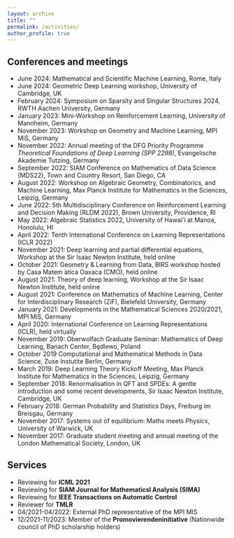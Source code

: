 ```yaml
---
layout: archive
title: ""
permalink: /activities/
author_profile: true
---
```




## Conferences and meetings
* June 2024: Mathematical and Scientific Machine Learning, Rome, Italy
* June 2024: Geometric Deep Learning workshop, University of Cambridge, UK
* February 2024: Symposium on Sparsity and Singular Structures 2024, RWTH Aachen University, Germany
* January 2023: Mini-Workshop on Reinforcement Learning, University of Mannheim, Germany
* November 2023: Workshop on Geometry and Machine Learning, MPI MiS, Germany
* November 2022: Annual meeting of the DFG Priority Programme *Theoretical Foundations of Deep Learning (SPP 2298)*, Evangelische Akademie Tutzing, Germany
* September 2022: SIAM Conference on Mathematics of Data Science (MDS22), Town and Country Resort, San Diego, CA
* August 2022: Workshop on Algebraic Geometry, Combinatorics, and Machine Learning, Max Planck Institute for Mathematics in the Sciences, Leipzig, Germany
* June 2022: 5th Multidisciplinary Conference on Reinforcement Learning and Decision Making (RLDM 2022), Brown University, Providence, RI
* May 2022: Algebraic Statistics 2022, University of Hawai'i at Manoa, Honolulu, HI 
* April 2022: Tenth International Conference on Learning Representations (ICLR 2022)
* November 2021: Deep learning and partial differential equations, Workshop at the Sir Isaac Newton Institute, held online
* October 2021: Geometry & Learning from Data, BIRS workshop hosted by Casa Matem ́atica Oaxaca (CMO), held online
* August 2021: Theory of deep learning, Workshop at the Sir Isaac Newton Institute, held online
* August 2021: Conference on Mathematics of Machine Learning, Center for Interdisciplinary Research (ZiF), Bielefeld University, Germany
* January 2021: Developments in the Mathematical Sciences 2020/2021, MPI MiS, Germany
* April 2020: International Conference on Learning Representations (ICLR), held virtually 
* November 2019: Oberwolfach Graduate Seminar: Mathematics of Deep Learning, Banach Center, Będlewo, Poland
* October 2019 Computational and Mathematical Methods in Data Science, Zuse Instutite Berlin, Germany
* March 2019: Deep Learning Theory Kickoff Meeting, Max Planck Institute for Mathematics in the Sciences, Leipzig, Germany
* September 2018: Renormalisation in QFT and SPDEs: A gentle introduction and some recent developments, Sir Isaac Newton Institute, Cambridge, UK
* February 2018: German Probability and Statistics Days, Freiburg im Breisgau, Germany
* November 2017: Systems out of equilibrium: Maths meets Physics, University of Warwick, UK
* November 2017: Graduate student meeting and annual meeting of the London Mathematical Society, London, UK

## Services

* Reviewing for **ICML 2021**
* Reviewing for **SIAM Journal for Mathematicsl Analysis (SIMA)**
* Reviewing for **IEEE Transactions on Automatic Control**
* Reviewer for **TMLR**
* 04/2021-04/2022: External PhD representative of the MPI MIS
* 12/2021-11/2023: Member of the **Promovierendeninitiative** (Nationwide council of PhD scholarship holders)

